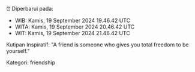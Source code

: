 ⏰ Diperbarui pada:
- WIB: Kamis, 19 September 2024 19.46.42 UTC
- WITA: Kamis, 19 September 2024 20.46.42 UTC
- WIT: Kamis, 19 September 2024 21.46.42 UTC

Kutipan Inspiratif:
"A friend is someone who gives you total freedom to be yourself."


Kategori: friendship

